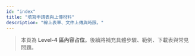 ```yaml
---
id: "index"
title: "填寫申請表與上傳材料"
description: "線上表單、文件上傳與時限。"
---
```


> 本頁為 **Level-4 區內容占位**。後續將補充具體步驟、範例、下載表與常見問題。
